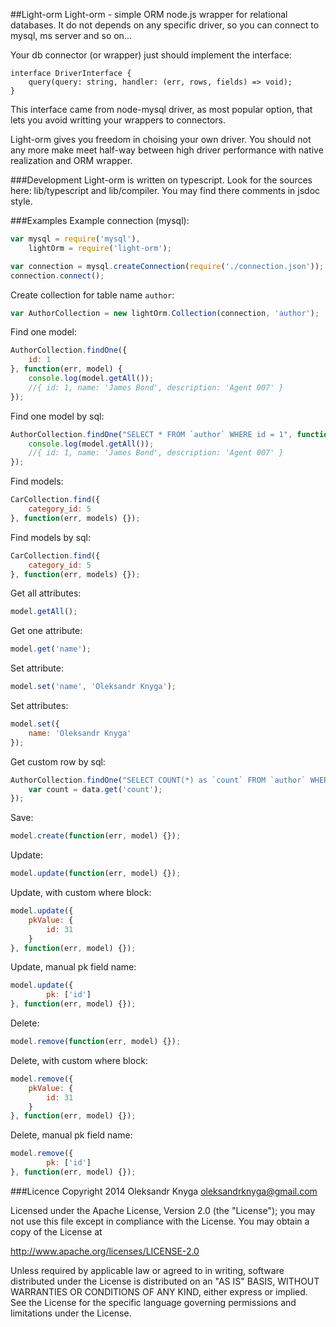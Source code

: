 ##Light-orm
Light-orm - simple ORM node.js wrapper for relational databases. It do not depends on any specific driver, so you can connect to mysql, ms server and so on...

Your db connector (or wrapper) just should implement the interface:
```
interface DriverInterface {
    query(query: string, handler: (err, rows, fields) => void);
}
```
This interface came from node-mysql driver, as most popular option, that lets you avoid writting your wrappers to connectors.

Light-orm gives you freedom in choising your own driver. You should not any more make meet half-way between high driver performance with native realization and ORM wrapper.

###Development
Light-orm is written on typescript. Look for the sources here: lib/typescript and lib/compiler. You may find there comments in jsdoc style.

###Examples
Example connection (mysql):
```javascript
var mysql = require('mysql'),
	lightOrm = require('light-orm');

var connection = mysql.createConnection(require('./connection.json'));
connection.connect();
```

Create collection for table name `author`:
```javascript
var AuthorCollection = new lightOrm.Collection(connection, 'author');
```

Find one model:
```javascript
AuthorCollection.findOne({
	id: 1
}, function(err, model) {
	console.log(model.getAll());
	//{ id: 1, name: 'James Bond', description: 'Agent 007' }
});
```

Find one model by sql:
```javascript
AuthorCollection.findOne("SELECT * FROM `author` WHERE id = 1", function(err, model) {
	console.log(model.getAll());
	//{ id: 1, name: 'James Bond', description: 'Agent 007' }
});
```

Find models:
```javascript
CarCollection.find({
	category_id: 5
}, function(err, models) {});
```

Find models by sql:
```javascript
CarCollection.find({
	category_id: 5
}, function(err, models) {});
```

Get all attributes:
```javascript
model.getAll();
```

Get one attribute:
```javascript
model.get('name');
```

Set attribute:
```javascript
model.set('name', 'Oleksandr Knyga');
```

Set attributes:
```javascript
model.set({
	name: 'Oleksandr Knyga'
});
```

Get custom row by sql:
```javascript
AuthorCollection.findOne("SELECT COUNT(*) as `count` FROM `author` WHERE name = '" + author.name + "'", function(err, data) {
	var count = data.get('count');
});
```

Save:
```javascript
model.create(function(err, model) {});
```

Update:
```javascript
model.update(function(err, model) {});
```

Update, with custom where block:
```javascript
model.update({
	pkValue: {
		id: 31
	}
}, function(err, model) {});
```

Update, manual pk field name:
```javascript
model.update({
		pk: ['id']
}, function(err, model) {});
```

Delete:
```javascript
model.remove(function(err, model) {});
```

Delete, with custom where block:
```javascript
model.remove({
	pkValue: {
		id: 31
	}
}, function(err, model) {});
```

Delete, manual pk field name:
```javascript
model.remove({
		pk: ['id']
}, function(err, model) {});
```

###Licence
Copyright 2014 Oleksandr Knyga <oleksandrknyga@gmail.com>

Licensed under the Apache License, Version 2.0 (the "License");
you may not use this file except in compliance with the License.
You may obtain a copy of the License at

   http://www.apache.org/licenses/LICENSE-2.0

Unless required by applicable law or agreed to in writing, software
distributed under the License is distributed on an "AS IS" BASIS,
WITHOUT WARRANTIES OR CONDITIONS OF ANY KIND, either express or implied.
See the License for the specific language governing permissions and
limitations under the License.